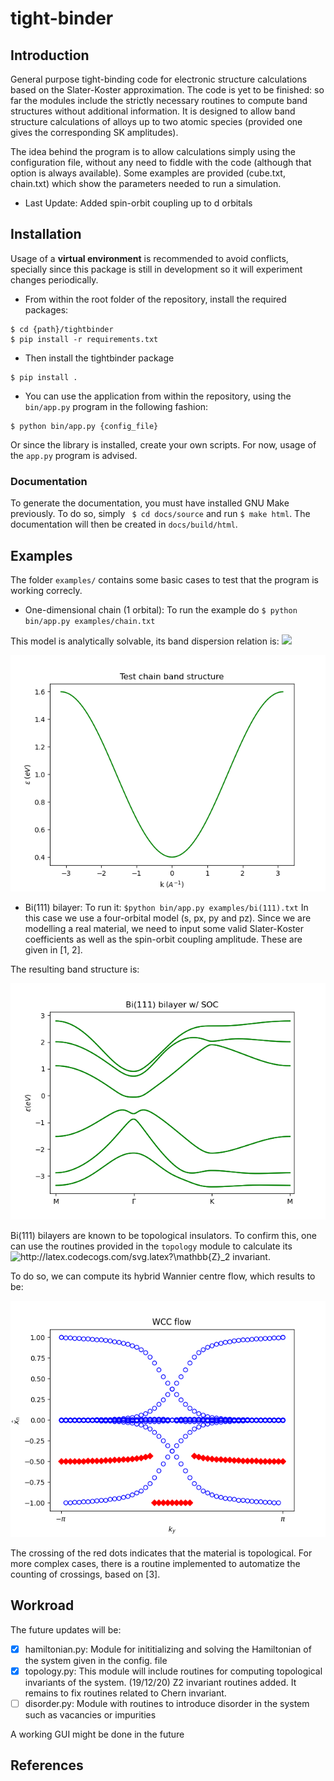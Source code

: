 # tight-binder
## Introduction
General purpose tight-binding code for electronic structure calculations based on the Slater-Koster approximation.
The code is yet to be finished: so far the modules include the strictly necessary routines to compute band structures
without additional information. 
It is designed to allow band structure calculations of alloys up to two atomic species (provided one gives the corresponding SK amplitudes).

The idea behind the program is to allow calculations simply using the configuration file, without any need to fiddle with the code (although that option is always available).
Some examples are provided (cube.txt, chain.txt) which show the parameters needed to run a simulation.

* Last Update: Added spin-orbit coupling up to d orbitals

## Installation
Usage of a **virtual environment** is recommended to avoid conflicts, specially since this package is still in development so
it will experiment changes periodically.

* From within the root folder of the repository, install the required packages:
```
$ cd {path}/tightbinder
$ pip install -r requirements.txt
```
* Then install the tightbinder package
``` 
$ pip install .
```
* You can use the application from within the repository, using the ```bin/app.py``` program in the following fashion:
``` 
$ python bin/app.py {config_file} 
```
Or since the library is installed, create your own scripts. For now, usage of the ```app.py``` program is advised.

### Documentation
To generate the documentation, you must have installed GNU Make previously. To do so, simply ``` $ cd docs/source``` and 
run ```$ make html```. The documentation will then be created in ```docs/build/html```.

## Examples
The folder ```examples/``` contains some basic cases to test that the program is working correcly.
* One-dimensional chain (1 orbital):
To run the example do ```$ python bin/app.py examples/chain.txt ```

This model is analytically solvable, its band dispersion relation is:
<img src="https://latex.codecogs.com/gif.latex?%5Cinline%20%5Cvarepsilon%28k%29%20%3D%20%5Cvarepsilon_0%20-%202t%5Ccos%28ka%29"/> 

![alt text](screenshots/test_chain_band.png)

* Bi(111) bilayer:
To run it: ```$python bin/app.py examples/bi(111).txt```
In this case we use a four-orbital model (s, px, py and pz). Since we are modelling a real material, we need to input some valid Slater-Koster coefficients as well as the spin-orbit coupling amplitude. These are given in [1, 2].

The resulting band structure is:

![alt text](screenshots/bi(111)_w_soc.png)

Bi(111) bilayers are known to be topological insulators. To confirm this, one can use the routines provided in the ```topology``` module to calculate its 
<img src="http://latex.codecogs.com/svg.latex?\mathbb{Z}_2" title="http://latex.codecogs.com/svg.latex?\mathbb{Z}_2"/> invariant.

To do so, we can compute its hybrid Wannier centre flow, which results to be:

![alt text](screenshots/wcc_flow_bi(111).png)

The crossing of the red dots indicates that the material is topological. For more complex cases, there is a routine implemented to automatize the counting of crossings, based on [3].

## Workroad
The future updates will be:
- [x] hamiltonian.py: Module for inititializing and solving the Hamiltonian of the system given in the config. file
- [x] topology.py: This module will include routines for computing topological invariants of the system.
  (19/12/20) Z2 invariant routines added. It remains to fix routines related to Chern invariant.
- [ ] disorder.py: Module with routines to introduce disorder in the system such as vacancies or impurities

A working GUI might be done in the future

## References




